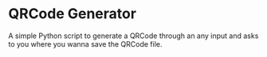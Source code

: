 # QRCode Generator

A simple Python script to generate a QRCode through an any input and asks to you where you wanna save the QRCode file.
